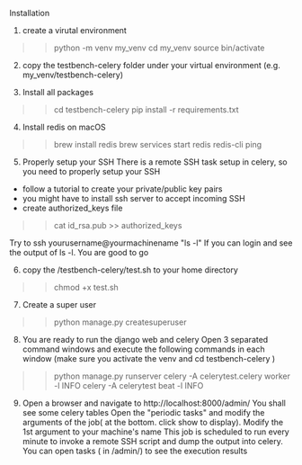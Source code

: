 Installation
1. create a virutal environment
>> python -m venv my_venv
>> cd my_venv
>> source bin/activate

2. copy the testbench-celery folder under your virtual environment (e.g. my_venv/testbench-celery)

3. Install all packages
>> cd testbench-celery
>> pip install -r requirements.txt

4. Install redis on macOS
>> brew install redis
>> brew services start redis
>> redis-cli ping

5. Properly setup your SSH 
There is a remote SSH task setup in celery, so you need to properly setup your SSH
- follow a tutorial to create your private/public key pairs
- you might have to install ssh server to accept incoming SSH
- create authorized_keys file 
>> cat id_rsa.pub >> authorized_keys

Try to ssh yourusername@yourmachinename "ls -l" If you can login and see the output of ls -l. You are good to go

6. copy the /testbench-celery/test.sh to your home directory
>> chmod +x test.sh  

7. Create a super user 
>> python manage.py createsuperuser

8. You are ready to run the django web and celery
Open 3 separated command windows and execute the following commands in each window (make sure you activate the venv and cd testbench-celery )
>> python manage.py runserver
>> celery -A celerytest.celery worker -l INFO
>> celery -A celerytest beat -l INFO

9. Open a browser and navigate to http://localhost:8000/admin/ You shall see some celery tables
Open the "periodic tasks" and modify the arguments of the job( at the bottom. click show to display). Modify the 1st argument to your machine's name
This job is scheduled to run every minute to invoke a remote SSH script and dump the output into celery. You can open tasks ( in /admin/) to see the execution results